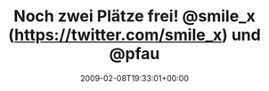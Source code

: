 ---
retweeted: false
source: <a href="http://twitter.com" rel="nofollow">Twitter Web Client</a>
entities:
  hashtags: []
  symbols: []
  user_mentions:
  - name: "@smile_x *th"
    screen_name: smile_x
    indices:
    - '23'
    - '31'
    id_str: '14692865'
    id: '14692865'
  - name: pfau910
    screen_name: pfau910
    indices:
    - '36'
    - '44'
    id_str: '14138354'
    id: '14138354'
  urls: []
display_text_range:
- '0'
- '109'
favorite_count: '0'
id_str: '1189540318'
truncated: false
retweet_count: '0'
id: '1189540318'
created_at: Sun Feb 08 19:33:01 +0000 2009
favorited: false
full_text: Noch zwei Plätze frei! [@smile_x](https://twitter.com/smile_x) und [@pfau910](https://twitter.com/pfau910)
  schon an Bord. Erwartet ein neues Patterns Buch zum Sommer 2009!
lang: de
tags:
- pesos/twitter
date: '2009-02-08T19:33:01+00:00'
src: https://twitter.com/bascht/status/1189540318
original_url: https://twitter.com/bascht/status/1189540318
type: twitter_tweet
text: Noch zwei Plätze frei! [@smile_x](https://twitter.com/smile_x) und [@pfau910](https://twitter.com/pfau910)
  schon an Bord. Erwartet ein neues Patterns Buch zum Sommer 2009!
title: Noch zwei Plätze frei! @smile_x (https://twitter.com/smile_x) und @pfau

---